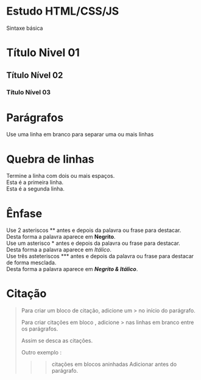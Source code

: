 # Estudo HTML/CSS/JS
Sintaxe básica  
# Título Nivel 01

## Título Nível 02

### Título Nível 03

# Parágrafos

Use uma linha em branco para separar uma ou mais linhas

# Quebra de linhas   
Termine a linha com dois ou mais espaços.   
Esta é a primeira linha.    
Esta é a segunda linha.   
# Ênfase
Use 2 asteriscos ** antes e depois da palavra ou frase para destacar.     
Desta forma a palavra aparece em **Negrito**.    
Use um asterisco * antes e depois da palavra ou frase para destacar.   
Desta forma a palavra aparece em *Itálico*.   
Use três asteteriscos *** antes e depois da palavra ou frase para destacar de forma mesclada.    
Desta forma a palavra aparece em ***Negrito & Itálico***.      
# Citação   
> Para criar um bloco de citação, adicione um > no início do parágrafo.
> 
> Para criar citações em bloco , adicione > nas linhas em branco entre os parágrafos.
>
> Assim se desca as citaçôes.
> 
> Outro exemplo :
> >> citações em blocos aninhadas
> >> Adicionar
> >> antes do parágrafo.     





